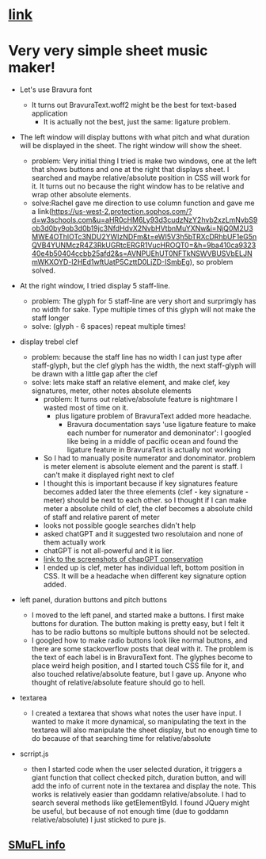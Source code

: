 # [link](https://oldshoes3.github.io/test)



# Very very simple sheet music maker!

- Let's use Bravura font
  - It turns out BravuraText.woff2 might be the best for text-based application
    - It is actually not the best, just the same: ligature problem.

- The left window will display buttons with what pitch and what duration will be displayed in the sheet. The right window will show the sheet.
  - problem: Very initial thing I tried is make two windows, one at the left that shows buttons and one at the right that displays sheet. I searched and maybe relative/absolute position in CSS will work for it. It turns out no because the right window has to be relative and wrap other absolute elements.
  - solve:Rachel gave me direction to use column function and gave me a link(https://us-west-2.protection.sophos.com/?d=w3schools.com&u=aHR0cHM6Ly93d3cudzNzY2hvb2xzLmNvbS9ob3d0by9ob3d0b19jc3NfdHdvX2NvbHVtbnMuYXNw&i=NjQ0M2U3MWE4OThlOTc3NDU2YWIzNDFm&t=eWI5V3h5bTRXcDRhbUF1eG5nQVB4YUNMczR4Z3RkUGRtcERGR1VucHROQT0=&h=9ba410ca932340e4b50404ccbb25afd2&s=AVNPUEhUT0NFTkNSWVBUSVbELJNmWKXOYD-l2HEd1wftUatP5CzttD0LjZD-ISmbEg), so problem solved.

- At the right window, I tried display 5 staff-line.
  - problem: The glyph for 5 staff-line are very short and surprimgly has no width for sake. Type multiple times of this glyph will not make the staff longer
  - solve: (glyph - 6 spaces) repeat multiple times!

- display trebel clef
  - problem: because the staff line has no width I can just type after staff-glyph, but the clef glyph has the width, the next staff-glyph will be drawn with a little gap after the clef
  - solve: lets make staff an relative element, and make clef, key signatures, meter, other notes absolute elements
    - problem: It turns out relative/absolute feature is nightmare I wasted most of time on it.
      - plus ligature problem of BravuraText added more headache.
        - Bravura documentation says 'use ligature feature to make each number for numerator and demoninator': I googled like being in a middle of pacific ocean and found the ligature feature in BravuraText is actually not working
    - So I had to manually posite numerator and donominator. problem is meter element is absolute element and the parent is staff. I can't make it displayed right next to clef
    - I thought this is important because if key signatures feature becomes added later the three elements (clef - key signature - meter) should be next to each other. so I thought if I can make meter a absolute child of clef, the clef becomes a absolute child of staff and relative parent of meter
    - looks not possible google searches didn't help
    - asked chatGPT and it suggested two resolutaion and none of them actually work
    - chatGPT is not all-powerful and it is lier.
    - [link to the screenshots of chapGPT conservation](https://github.com/oldshoes3/oldshoes3.github.io/tree/main/test/chatgptSUCKS)
    - I ended up is clef, meter has individual left, bottom position in CSS. It will be a headache when different key signature option added.

- left panel, duration buttons and pitch buttons
  - I moved to the left panel, and started make a buttons. I first make buttons for duration. The button making is pretty easy, but I felt it has to be radio buttons so multiple buttons should not be selected.
  - I googled how to make radio buttons look like normal buttons, and there are some stackoverflow posts that deal with it. The problem is the text of each label is in BravuraText font. The glyphes become to place weird heigh position, and I started touch CSS file for it, and also touched relative/absolute feature, but I gave up. Anyone who thought of relative/absolute feature should go to hell.

- textarea
  - I created a textarea that shows what notes the user have input. I wanted to make it more dynamical, so manipulating the text in the textarea will also manipulate the sheet display, but no enough time to do because of that searching time for relative/absolute

- scrript.js
  - then I started code when the user selected duration, it triggers a giant function that collect checked pitch, duration button, and will add the info of current note in the textarea and display the note. This works is relatively easier than goddamn relative/absolute. I had to search several methods like getElementById. I found JQuery might be useful, but because of not enough time (due to goddamn relative/absolute) I just sticked to pure js.



## [SMuFL info](https://w3c.github.io/smufl/latest/index.html)